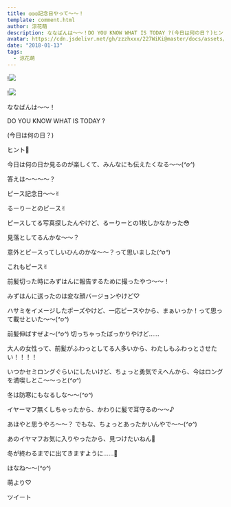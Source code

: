 ```yaml
---
title: ◎◎◎記念日やって〜〜！
template: comment.html
author: 涼花萌
description: ななばんは〜〜！DO YOU KNOW WHAT IS TODAY ?(今日は何の日？)ヒント🌝今日は何の日か見るのが楽しくて、みんなにも伝えたくなる〜〜(*^o^*)答え...
avatar: https://cdn.jsdelivr.net/gh/zzzhxxx/227WiKi@master/docs/assets/photo/avatar/moe.jpg
date: "2018-01-13"
tags:
  - 涼花萌
---
```


!![](https://cdn.jsdelivr.net/gh/227WiKi/227WiKi-image@master/blog-image/moe-2018-01-13_1.jpg)

!![](https://cdn.jsdelivr.net/gh/227WiKi/227WiKi-image@master/blog-image/moe-2018-01-13_2.jpg)






ななばんは〜〜！




DO YOU KNOW WHAT IS TODAY ?

(今日は何の日？)





ヒント🌝






今日は何の日か見るのが楽しくて、みんなにも伝えたくなる〜〜(*^o^*)






答えは〜〜〜〜？



ピース記念日〜〜✌︎






るーりーとのピース✌︎



ピースしてる写真探したんやけど、るーりーとの1枚しかなかった😳


見落としてるんかな〜〜？




意外とピースってしいひんのかな〜〜？って思いました(*^o^*)





これもピース✌︎






前髪切った時にみずはんに報告するために撮ったやつ〜〜！


みずはんに送ったのは変な顔バージョンやけど♡



ハサミをイメージしたポーズやけど、一応ピースやから、まぁいっか！って思って載せといた〜〜(*^o^*)




前髪伸ばすぜよ〜(*^o^*)
切っちゃったばっかりやけど……




大人の女性って、前髪がふわっとしてる人多いから、わたしもふわっとさせたい！！！！




いつかセミロングぐらいにしたいけど、ちょっと勇気でえへんから、今はロングを満喫しとこ〜〜っと(*^o^*)




冬は防寒にもなるしな〜〜(*^o^*)




イヤーマフ無くしちゃったから、かわりに髪で耳守るの〜〜♪



あほやと思うやろ〜〜？
でもな、ちょっとあったかいんやで〜〜(*^o^*)



あのイヤマフお気に入りやったから、見つけたいねん🙈


冬が終わるまでに出てきますように……💫








ほなね〜〜(*^o^*)



萌より♡


ツイート



